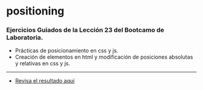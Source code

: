# positioning

### Ejercicios Guiados de la Lección 23 del Bootcamo de Laboratoria.

  - Prácticas de posicionamiento en css y js.
  - Creación de elementos en html y modificación de posiciones absolutas y relativas en css y js.
  
------------------------------------
* [Revisa el resultado aquí](http://mili01gm.github.io/positioning)
